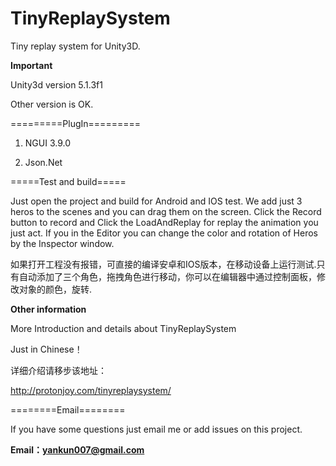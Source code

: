# TinyReplaySystem
Tiny replay system for Unity3D.

**Important**

Unity3d version 5.1.3f1

Other version is OK.

=========PlugIn=========

1. NGUI 3.9.0

2. Json.Net

=====Test and build=====

Just open the project and build for Android and IOS test. We add just 3 heros to the scenes and you can drag them on the screen. Click the Record button to record and Click the LoadAndReplay for replay the animation you just act. If you in the Editor you can change the color and rotation of Heros by the Inspector window.

如果打开工程没有报错，可直接的编译安卓和IOS版本，在移动设备上运行测试.只有自动添加了三个角色，拖拽角色进行移动，你可以在编辑器中通过控制面板，修改对象的颜色，旋转.


**Other information**

More Introduction and details about TinyReplaySystem

Just in Chinese！

详细介绍请移步该地址：

http://protonjoy.com/tinyreplaysystem/

========Email========

If you have some questions just email me or add issues on this project.

**Email：yankun007@gmail.com**



